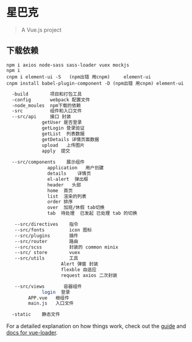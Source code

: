 #  星巴克

> A Vue.js project

## 下载依赖
    npm i axios node-sass sass-loader vuex mockjs    
    npm i
    cnpm i element-ui -S   (npm出错 用cnpm)     element-ui
    cnpm install babel-plugin-component -D (npm出错 用cnpm) element-ui
``` bash
  -build        项目和打包工具
  -config       webpack 配置文件
  -node_moules  npm下载的依赖
  -src          组件和入口文件    
  --src/api     接口 封装 
             getUser 是否登录 
             getLogin 登录验证
             getList  列表数据
             getDetails 详情页面数据
             upload   上传图片
             apply  提交
 
  --src/components    展示组件
               application   用户创建
               details    详情页
               el-alert  弹出框
               header   头部
               home  首页
               list  渲染的列表
               order 排序
               over  加班/休假 tab切换
               tab  待处理  已发起 已处理 tab 的切换

   --src/directives    指令
   --src/fonts         icon 图标         
   --src/plugins       插件
   --src/router        路由 
   --src/scss          封装的 common minix
   --src/ store        vuex
   --src/utils         工具
                    Alert 弹窗 封装
                    flexble 自适应
                    request axios 二次封装

   --src/views       容器组件
             login  登录
        APP.vue   根组件
        main.js   入口文件         

  -static    静态文件   
``` 

For a detailed explanation on how things work, check out the [guide](http://vuejs-templates.github.io/webpack/) and [docs for vue-loader](http://vuejs.github.io/vue-loader).

                     